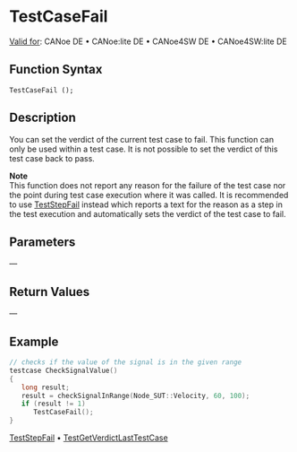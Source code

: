 # TestCaseFail

[Valid for](../../../Shared/FeatureAvailability.md): CANoe DE • CANoe:lite DE • CANoe4SW DE • CANoe4SW:lite DE

## Function Syntax

```
TestCaseFail ();
```

## Description

You can set the verdict of the current test case to fail. This function can only be used within a test case. It is not possible to set the verdict of this test case back to pass.

**Note**  
This function does not report any reason for the failure of the test case nor the point during test case execution where it was called. It is recommended to use [TestStepFail](CAPLfunctionTestStep.md) instead which reports a text for the reason as a step in the test execution and automatically sets the verdict of the test case to fail.

## Parameters

—

## Return Values

—

## Example

```c
// checks if the value of the signal is in the given range
testcase CheckSignalValue()
{
   long result;
   result = checkSignalInRange(Node_SUT::Velocity, 60, 100);
   if (result != 1)
      TestCaseFail();
}
```

[TestStepFail](CAPLfunctionTestStep.md) • [TestGetVerdictLastTestCase](CAPLfunctionTestGetVerdictLastTestCase.md)

